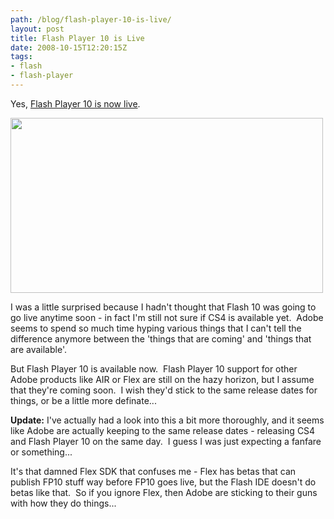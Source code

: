 ```yaml
---
path: /blog/flash-player-10-is-live/
layout: post
title: Flash Player 10 is Live
date: 2008-10-15T12:20:15Z
tags:
- flash
- flash-player
---
```


Yes, <a href="http://www.adobe.com/shockwave/download/download.cgi?P1_Prod_Version=ShockwaveFlash" target="_blank">Flash Player 10 is now live</a>.

<a href="http://uploads.psyked.co.uk/2008/10/player10.jpg"><img class="alignnone size-full wp-image-313" title="player10" src="http://uploads.psyked.co.uk/2008/10/player10.jpg" alt="" width="500" height="280" /></a>

I was a little surprised because I hadn't thought that Flash 10 was going to go live anytime soon - in fact I'm still not sure if CS4 is available yet.  Adobe seems to spend so much time hyping various things that I can't tell the difference anymore between the 'things that are coming' and 'things that are available'.

But Flash Player 10 is available now.  Flash Player 10 support for other Adobe products like AIR or Flex are still on the hazy horizon, but I assume that they're coming soon.  I wish they'd stick to the same release dates for things, or be a little more definate...

<strong>Update:</strong> I've actually had a look into this a bit more thoroughly, and it seems like Adobe are actually keeping to the same release dates - releasing CS4 and Flash Player 10 on the same day.  I guess I was just expecting a fanfare or something...

It's that damned Flex SDK that confuses me - Flex has betas that can publish FP10 stuff way before FP10 goes live, but the Flash IDE doesn't do betas like that.  So if you ignore Flex, then Adobe are sticking to their guns with how they do things...